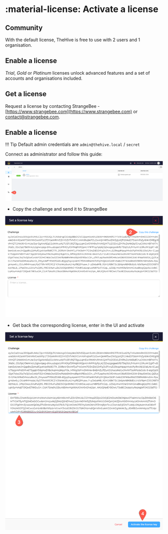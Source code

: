 # :material-license: Activate a license

## Community
With the default license, TheHive is free to use with 2 users and 1 organisation. 


## Enable a license
_Trial_, _Gold_ or _Platinum_ licenses unlock advanced features and a set of accounts and organisations included.


## Get a license 
Request a license by contacting StrangeBee - [https://www.strangebee.com](https://www.strangebee.com) or [contact@strangebee.com](mailto:contact@strangebee.com). 


## Enable a license
!!! Tip
    Default admin credentials are `admin@thehive.local` / `secret`

Connect as administrator and follow this guide: 

![](./images/admin-platform-management.png)

- Copy the challenge and send it to StrangeBee

![](./images/admin-license-challenge.png)

- Get back the corresponding license, enter in the UI and activate

![](./images/admin-license-activate.png)
